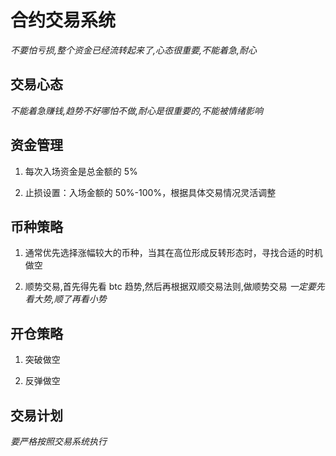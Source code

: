 # 合约交易系统

_不要怕亏损,整个资金已经流转起来了,心态很重要,不能着急,耐心_

## 交易心态

_不能着急赚钱,趋势不好哪怕不做,耐心是很重要的,不能被情绪影响_

## 资金管理

1. 每次入场资金是总金额的 5%

2. 止损设置：入场金额的 50%-100%，根据具体交易情况灵活调整

## 币种策略

1. 通常优先选择涨幅较大的币种，当其在高位形成反转形态时，寻找合适的时机做空

2. 顺势交易,首先得先看 btc 趋势,然后再根据双顺交易法则,做顺势交易 _一定要先看大势,顺了再看小势_

## 开仓策略

1. 突破做空

2. 反弹做空

## 交易计划

_要严格按照交易系统执行_
